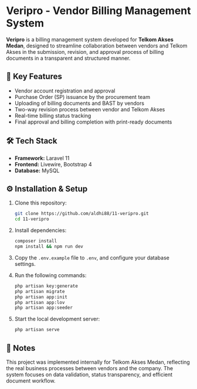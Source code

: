 # Veripro - Vendor Billing Management System

**Veripro** is a billing management system developed for **Telkom Akses Medan**, designed to streamline collaboration between vendors and Telkom Akses in the submission, revision, and approval process of billing documents in a transparent and structured manner.

## 🚀 Key Features

- Vendor account registration and approval
- Purchase Order (SP) issuance by the procurement team
- Uploading of billing documents and BAST by vendors
- Two-way revision process between vendor and Telkom Akses
- Real-time billing status tracking
- Final approval and billing completion with print-ready documents

## 🛠️ Tech Stack

- **Framework:** Laravel 11  
- **Frontend:** Livewire, Bootstrap 4  
- **Database:** MySQL

## ⚙️ Installation & Setup

1. Clone this repository:
   ```bash
   git clone https://github.com/aldhi88/11-veripro.git
   cd 11-veripro
   ```

2. Install dependencies:
   ```bash
   composer install
   npm install && npm run dev
   ```

3. Copy the `.env.example` file to `.env`, and configure your database settings.

4. Run the following commands:
   ```bash
   php artisan key:generate
   php artisan migrate
   php artisan app:init
   php artisan app:lov
   php artisan app:seeder
   ```

5. Start the local development server:
   ```bash
   php artisan serve
   ```

## 📄 Notes

This project was implemented internally for Telkom Akses Medan, reflecting the real business processes between vendors and the company. The system focuses on data validation, status transparency, and efficient document workflow.
